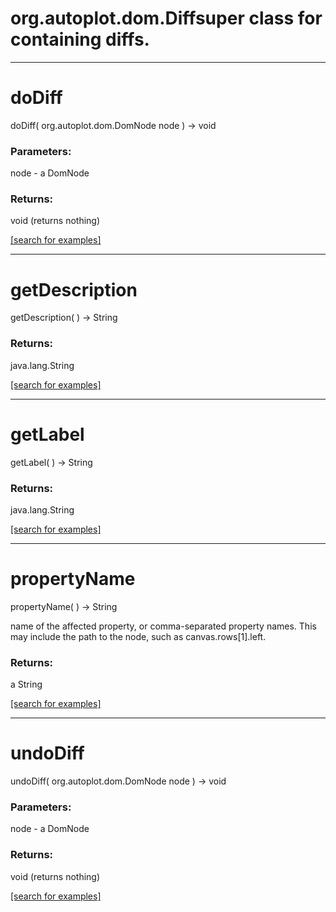 # org.autoplot.dom.Diffsuper class for containing diffs.
***
<a name="doDiff"></a>
# doDiff
doDiff( org.autoplot.dom.DomNode node ) &rarr; void



### Parameters:
node - a DomNode

### Returns:
void (returns nothing)


<a href="https://github.com/autoplot/dev/search?q=doDiff&unscoped_q=doDiff">[search for examples]</a>

***
<a name="getDescription"></a>
# getDescription
getDescription(  ) &rarr; String



### Returns:
java.lang.String


<a href="https://github.com/autoplot/dev/search?q=getDescription&unscoped_q=getDescription">[search for examples]</a>

***
<a name="getLabel"></a>
# getLabel
getLabel(  ) &rarr; String



### Returns:
java.lang.String


<a href="https://github.com/autoplot/dev/search?q=getLabel&unscoped_q=getLabel">[search for examples]</a>

***
<a name="propertyName"></a>
# propertyName
propertyName(  ) &rarr; String

name of the affected property, or comma-separated property names.  This
 may include the path to the node, such as canvas.rows[1].left.

### Returns:
a String


<a href="https://github.com/autoplot/dev/search?q=propertyName&unscoped_q=propertyName">[search for examples]</a>

***
<a name="undoDiff"></a>
# undoDiff
undoDiff( org.autoplot.dom.DomNode node ) &rarr; void



### Parameters:
node - a DomNode

### Returns:
void (returns nothing)


<a href="https://github.com/autoplot/dev/search?q=undoDiff&unscoped_q=undoDiff">[search for examples]</a>

